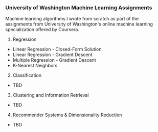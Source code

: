 ### University of Washington Machine Learning Assignments

Machine learning algorithms I wrote from scratch as part of the assignments from University of Washington's online machine learning specialization offered by Coursera.

1. Regression
  * Linear Regression - Closed-Form Solution
  * Linear Regression - Gradient Descent
  * Multiple Regression - Gradient Descent
  * K-Nearest Neighbors
2. Classification
  * TBD
3. Clustering and Information Retrieval
  * TBD
4. Recommender Systems & Dimensionality Reduction
  * TBD
